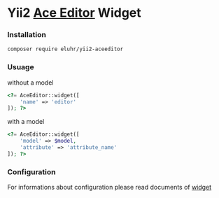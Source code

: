 # Yii2 [Ace Editor](https://ace.c9.io) Widget

### Installation

```bash
composer require eluhr/yii2-aceeditor
```

### Usuage

without a model

```php
<?= AceEditor::widget([
    'name' => 'editor'
]); ?>
```

with a model

```php
<?= AceEditor::widget([
    'model' => $model,
    'attribute' => 'attribute_name'
]); ?>
```

### Configuration

For informations about configuration please read documents of [widget](./src/widgets/AceEditor.php)

